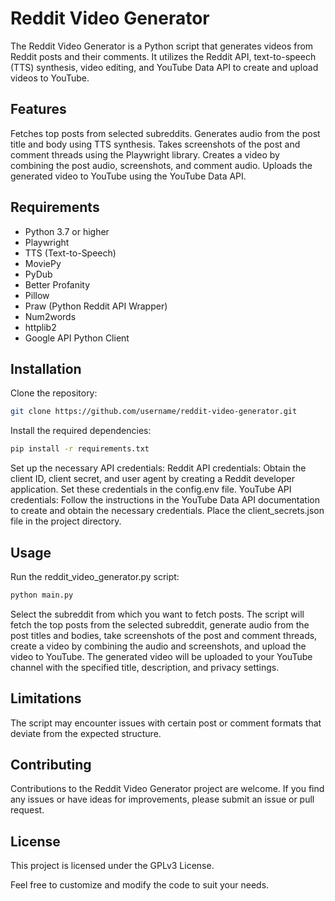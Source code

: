 # Reddit Video Generator

The Reddit Video Generator is a Python script that generates videos from Reddit posts and their comments. It utilizes the Reddit API, text-to-speech (TTS) synthesis, video editing, and YouTube Data API to create and upload videos to YouTube.

## Features

Fetches top posts from selected subreddits.
Generates audio from the post title and body using TTS synthesis.
Takes screenshots of the post and comment threads using the Playwright library.
Creates a video by combining the post audio, screenshots, and comment audio.
Uploads the generated video to YouTube using the YouTube Data API.

## Requirements

- Python 3.7 or higher
- Playwright
- TTS (Text-to-Speech)
- MoviePy
- PyDub
- Better Profanity
- Pillow
- Praw (Python Reddit API Wrapper)
- Num2words
- httplib2
- Google API Python Client

## Installation

Clone the repository:

```sh
git clone https://github.com/username/reddit-video-generator.git
```
Install the required dependencies:
```sh
pip install -r requirements.txt
```
Set up the necessary API credentials:
Reddit API credentials: Obtain the client ID, client secret, and user agent by creating a Reddit developer application. Set these credentials in the config.env file.
YouTube API credentials: Follow the instructions in the YouTube Data API documentation to create and obtain the necessary credentials. Place the client_secrets.json file in the project directory.

## Usage

Run the reddit_video_generator.py script:
```sh
python main.py
```
Select the subreddit from which you want to fetch posts.
The script will fetch the top posts from the selected subreddit, generate audio from the post titles and bodies, take screenshots of the post and comment threads, create a video by combining the audio and screenshots, and upload the video to YouTube.
The generated video will be uploaded to your YouTube channel with the specified title, description, and privacy settings.

## Limitations

The script may encounter issues with certain post or comment formats that deviate from the expected structure.

## Contributing

Contributions to the Reddit Video Generator project are welcome. If you find any issues or have ideas for improvements, please submit an issue or pull request.

## License

This project is licensed under the GPLv3 License.

Feel free to customize and modify the code to suit your needs.
